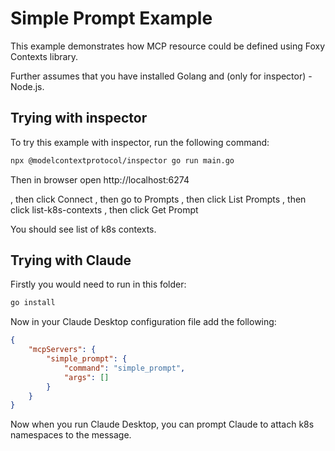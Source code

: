 # Simple Prompt Example

This example demonstrates how MCP resource could be defined using Foxy Contexts library.

Further assumes that you have installed Golang and (only for inspector) - Node.js.

## Trying with inspector

To try this example with inspector, run the following command:

```bash
npx @modelcontextprotocol/inspector go run main.go
```

Then in browser open http://localhost:6274

, then click Connect
, then go to Prompts
, then click List Prompts
, then click list-k8s-contexts
, then click Get Prompt

You should see list of k8s contexts.

## Trying with Claude

Firstly you would need to run in this folder:

```bash
go install
```

Now in your Claude Desktop configuration file add the following:

```json
{
    "mcpServers": {
        "simple_prompt": {
            "command": "simple_prompt",
            "args": []
        }
    }
}
```


Now when you run Claude Desktop, you can prompt Claude to attach k8s namespaces to the message.